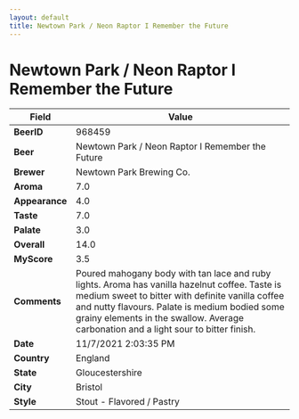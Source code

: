 ```yaml
---
layout: default
title: Newtown Park / Neon Raptor I Remember the Future
---
```


# Newtown Park / Neon Raptor I Remember the Future

| Field         | Value     |
|---------------|-----------|
| **BeerID** | 968459 |
| **Beer** | Newtown Park / Neon Raptor I Remember the Future |
| **Brewer** | Newtown Park Brewing Co. |
| **Aroma** | 7.0 |
| **Appearance** | 4.0 |
| **Taste** | 7.0 |
| **Palate** | 3.0 |
| **Overall** | 14.0 |
| **MyScore** | 3.5 |
| **Comments** | Poured mahogany body with tan lace and ruby lights. Aroma has vanilla hazelnut coffee. Taste is medium sweet to bitter with definite vanilla coffee and nutty flavours. Palate is medium bodied some grainy elements in the swallow. Average carbonation and a light sour to bitter finish.  |
| **Date** | 11/7/2021 2:03:35 PM |
| **Country** | England |
| **State** | Gloucestershire |
| **City** | Bristol |
| **Style** | Stout - Flavored / Pastry |
